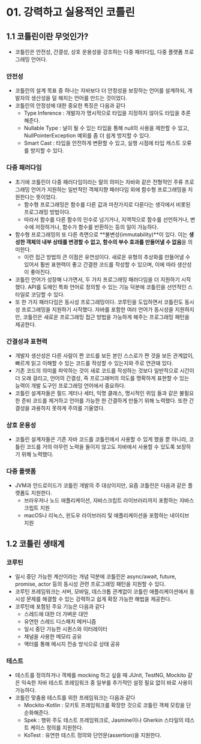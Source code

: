 # 01. 강력하고 실용적인 코틀린
## 1.1 코틀린이란 무엇인가?

- 코틀린은 안전성, 간결성, 상호 운용성을 강조하는 다중 패러다임, 다중 플랫폼 프로그래밍 언어다.

### 안전성

- 코틀린의 설계 목표 중 하나는 자바보다 더 안정성을 보장하는 언어를 설계하되, 개발자의 생산성을 덜 해치는 언어를 만드는 것이었다.
- 코틀린의 안정성에 대한 중요한 특징은 다음과 같다
    - Type Inference : 개발자가 명시적으로 타입을 지정하지 않아도 타입을 추론해준다.
    - Nullable Type : 널이 될 수 있는 타입을 통해 null의 사용을 제한할 수 있고, NullPointerException 예외를 좀 더 쉽게 방지할 수 있다.
    - Smart Cast : 타입을 안전하게 변환할 수 있고, 실행 시점에 타입 캐스트 오류를 방지할 수 있다.

### 다중 패러다임

- 초기에 코틀린이 다중 패러다임이라는 말의 의미는 자바와 같은 전형적인 주류 프로그래밍 언어가 지원하는 일반적인 객체지향 패러다임 외에 함수형 프로그래밍을 지원한다는 뜻이었다.
    - 함수형 프로그래밍은 함수를 다른 값과 마찬가지로 다룬다는 생각에서 비롯된 프로그래밍 방법이다.
    - 따라서 함수를 다른 함수의 인수로 넘기거나, 지역적으로 함수를 선언하거나, 변수에 저장하거나, 함수가 함수를 반환하는 등의 일이 가능하다.
- 함수형 프로그래밍의 또 다른 측면으로 **불변성(immutability)**이 있다. 이는 **생성한 객체의 내부 상태를 변경할 수 없고, 함수의 부수 효과를 만들어낼 수 없음**을 의미한다.
    - 이런 접근 방법의 큰 이점은 유연성이다. 새로운 유형의 추상화를 만들어낼 수 있어서 훨씬 표현력이 좋고 간결한 코드를 작성할 수 있으며, 이에 따라 생산성이 좋아진다.
- 코틀린 언어가 성장해 나가면서, 두 가지 프로그래밍 패러다임을 더 지원하기 시작했다. API를 도메인 특화 언어로 정의할 수 있는 기능 덕분에 코틀린을 선언적인 스타일로 코딩할 수 있다.
- 또 한 가지 패러다임은 동시성 프로그래밍이다. 코루틴을 도입하면서 코틀린도 동시성 프로그래밍을 지원하기 시작했다. 자바를 포함한 여러 언어가 동시성을 지원하지만, 코틀린은 새로운 프로그래밍 접근 방법을 가능하게 해주는 프로그래밍 패턴을 제공한다.

### 간결성과 표현력

- 개발자 생산성은 다른 사람이 짠 코드를 보든 본인 스스로가 짠 것을 보든 관계없이, 빠르게 읽고 이해할 수 있는 코드를 작성할 수 있는지와 주로 연관돼 있다.
- 기존 코드의 의미를 파악하는 것이 새로 코드를 작성하는 것보다 일반적으로 시간이 더 오래 걸리고, 언어의 간결성, 즉 프로그래머의 의도를 명확하게 표현할 수 있는 능력이 개발 도구인 프로그래밍 언어에서 중요하다.
- 코틀린 설계자들은 필드 게터나 세터, 익명 클래스, 명시적인 위임 들과 같은 불필요한 준비 코드를 제거하고 언어를 가능한 한 간결하게 만들기 위해 노력했다. 또한 간결성을 과용하지 못하게 주의를 기울였다.

### 상호 운용성

- 코틀린 설계자들은 기존 자바 코드를 코틀린에서 사용할 수 있게 했을 뿐 아니라, 코틀린 코드를 거의 아무런 노력을 들이지 않고도 자바에서 사용할 수 있도록 보장하기 위해 노력했다.

### 다중 플랫폼

- JVM과 안드로이드가 코틀린 개발의 주 대상이지만, 요즘 코틀린은 다음과 같은 플랫폼도 지원한다.
    - 브라우저나 노드 애플리케이션, 자바스크립트 라이브러리까지 포함하는 자바스크립트 지원
    - macOS나 리눅스, 윈도우 라이브러리 및 애플리케이션을 포함하는 네이티브 지원

## 1.2 코틀린 생태계

### 코루틴

- 일시 중단 가능한 계산이라는 개념 덕분에 코틀린은 async/await, future, promise, actor 등의 동시성 관련 프로그래밍 패턴을 지원할 수 있다.
- 코루틴 프레임워크는 서버, 모바일, 데스크톱 관계없이 코틀린 애플리케이션에서 동시성 문제를 해결할 수 있는 강력하고 쉽게 확장 가능한 해법을 제공한다.
- 코루틴에 포함된 주요 기능은 다음과 같다
    - 스레드에 대한 더 가벼운 대안
    - 유연한 스레드 디스패치 메커니즘
    - 일시 중단 가능한 시퀀스와 이터레이터
    - 채널을 사용한 메모리 공유
    - 액터를 통해 메시지 전송 방식으로 상태 공유

### 테스트

- 테스트를 정의하거나 객체를 mocking 하고 싶을 때 JUnit, TestNG, Mockito 같은 익숙한 자바 테스트 프레임워크 중 일부를 추가적인 설정 필요 없이 바로 사용이 가능하다.
- 코틀린 맞춤용 테스트를 위한 프레임워크는 다음과 같다
    - Mockito-Kotlin : 모키토 프레임워크를 확장한 것으로 코틀린 객체 모킹을 단순화해준다.
    - Spek : 행위 주도 테스트 프레임워크로, Jasmine이나 Gherkin 스타일의 테스트 케이스 정의를 지원한다.
    - KoTest : 유연한 테스트 정의와 단언문(assertion)을 지원한다.